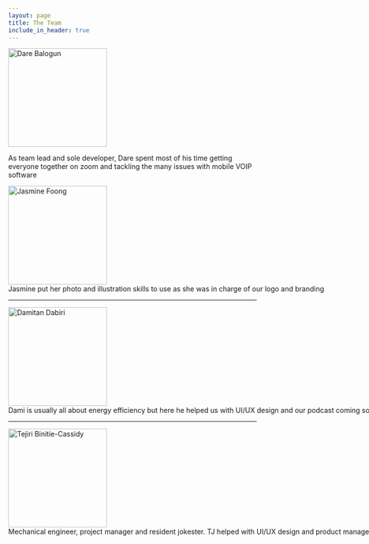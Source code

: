 ```yaml
---
layout: page
title: The Team
include_in_header: true
---
```


<p float="left">
  <a href="https://github.com/darebalogun"> 
    <img src="/bigtalk-app/assets/profiles/me.jpeg" alt="Dare Balogun" width="200"/>
  </a>
  <div style="display: flex; align-items: center;"> 
    As team lead and sole developer, Dare spent most of his time getting everyone together on zoom and tackling the many issues with mobile VOIP software           </div>
</p>

<p float="left">
  <a href="https://www.linkedin.com/in/jasmine-foong/"> 
    <img src="/bigtalk-app/assets/profiles/jas.jpeg" alt="Jasmine Foong" width="200"/>
  </a> 
  <nobr> 
    Jasmine put her photo and illustration skills to use as she was in charge of our logo and branding 
  </nobr>
</p>

---

<p float="left">
  <a href="https://www.linkedin.com/in/dami2dabiri/">
    <img src="/bigtalk-app/assets/profiles/dami.jpeg" alt="Damitan Dabiri" width="200"/> 
  </a>
  <nobr> 
    Dami is usually all about energy efficiency but here he helped us with UI/UX design and our podcast coming soon (spoiler alert!) 
  </nobr>
</p>

---

<p float="left">
  <a href="https://www.linkedin.com/in/tejiri-binitie-cassidy-5868547a/"> 
    <img src="/bigtalk-app/assets/profiles/tj.jpeg" alt="Tejiri Binitie-Cassidy" width="200"/> 
  </a>
  <nobr> 
    Mechanical engineer, project manager and resident jokester. TJ helped with UI/UX design and product management 
  </nobr>
</p>
